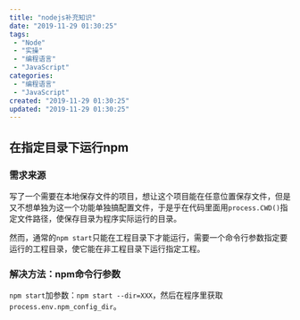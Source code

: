 ```yaml
---
title: "nodejs补充知识"
date: "2019-11-29 01:30:25"
tags: 
 - "Node"
 - "实操"
 - "编程语言"
 - "JavaScript"
categories: 
 - "编程语言"
 - "JavaScript"
created: "2019-11-29 01:30:25"
updated: "2019-11-29 01:30:25"
---
```


## 在指定目录下运行npm

### 需求来源

写了一个需要在本地保存文件的项目，想让这个项目能在任意位置保存文件，但是又不想单独为这一个功能单独搞配置文件，于是乎在代码里面用`process.CWD()`指定文件路径，使保存目录为程序实际运行的目录。

然而，通常的`npm start`只能在工程目录下才能运行，需要一个命令行参数指定要运行的工程目录，使它能在非工程目录下运行指定工程。

### 解决方法：npm命令行参数

`npm start`加参数：`npm start --dir=XXX`，然后在程序里获取`process.env.npm_config_dir`。
